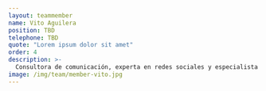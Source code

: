 ```yaml
---
layout: teammember
name: Vito Aguilera
position: TBD
telephone: TBD
quote: "Lorem ipsum dolor sit amet"
order: 4
description: >-
  Consultora de comunicación, experta en redes sociales y especialista en disfrutar de la vida y del trabajo en equipo. Cuando un profesional tiene la suerte de dedicarse a lo que le gusta y de rodearse de los mejores, ¿qué puede fallar?. ¡Mi caso 100%!
image: /img/team/member-vito.jpg
---
```


